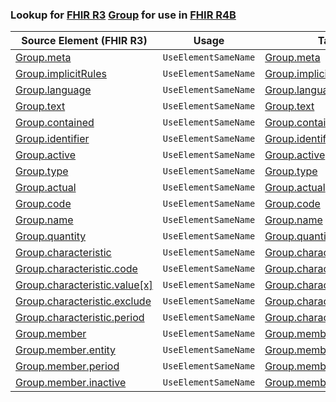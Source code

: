### Lookup for [FHIR R3](https://hl7.org/fhir/STU3/) [Group](https://hl7.org/fhir/STU3/Group.html) for use in [FHIR R4B](https://hl7.org/fhir/R4B/)

| Source Element (FHIR R3) | Usage | Target |
| -------------- | ----- | ------ |
| [Group.meta](https://hl7.org/fhir/STU3/Group.html#resource) | `UseElementSameName` | [Group.meta](https://hl7.org/fhir/R4B/Group.html#resource) |
| [Group.implicitRules](https://hl7.org/fhir/STU3/Group.html#resource) | `UseElementSameName` | [Group.implicitRules](https://hl7.org/fhir/R4B/Group.html#resource) |
| [Group.language](https://hl7.org/fhir/STU3/Group.html#resource) | `UseElementSameName` | [Group.language](https://hl7.org/fhir/R4B/Group.html#resource) |
| [Group.text](https://hl7.org/fhir/STU3/Group.html#resource) | `UseElementSameName` | [Group.text](https://hl7.org/fhir/R4B/Group.html#resource) |
| [Group.contained](https://hl7.org/fhir/STU3/Group.html#resource) | `UseElementSameName` | [Group.contained](https://hl7.org/fhir/R4B/Group.html#resource) |
| [Group.identifier](https://hl7.org/fhir/STU3/Group.html#resource) | `UseElementSameName` | [Group.identifier](https://hl7.org/fhir/R4B/Group.html#resource) |
| [Group.active](https://hl7.org/fhir/STU3/Group.html#resource) | `UseElementSameName` | [Group.active](https://hl7.org/fhir/R4B/Group.html#resource) |
| [Group.type](https://hl7.org/fhir/STU3/Group.html#resource) | `UseElementSameName` | [Group.type](https://hl7.org/fhir/R4B/Group.html#resource) |
| [Group.actual](https://hl7.org/fhir/STU3/Group.html#resource) | `UseElementSameName` | [Group.actual](https://hl7.org/fhir/R4B/Group.html#resource) |
| [Group.code](https://hl7.org/fhir/STU3/Group.html#resource) | `UseElementSameName` | [Group.code](https://hl7.org/fhir/R4B/Group.html#resource) |
| [Group.name](https://hl7.org/fhir/STU3/Group.html#resource) | `UseElementSameName` | [Group.name](https://hl7.org/fhir/R4B/Group.html#resource) |
| [Group.quantity](https://hl7.org/fhir/STU3/Group.html#resource) | `UseElementSameName` | [Group.quantity](https://hl7.org/fhir/R4B/Group.html#resource) |
| [Group.characteristic](https://hl7.org/fhir/STU3/Group.html#resource) | `UseElementSameName` | [Group.characteristic](https://hl7.org/fhir/R4B/Group.html#resource) |
| [Group.characteristic.code](https://hl7.org/fhir/STU3/Group.html#resource) | `UseElementSameName` | [Group.characteristic.code](https://hl7.org/fhir/R4B/Group.html#resource) |
| [Group.characteristic.value[x]](https://hl7.org/fhir/STU3/Group.html#resource) | `UseElementSameName` | [Group.characteristic.value[x]](https://hl7.org/fhir/R4B/Group.html#resource) |
| [Group.characteristic.exclude](https://hl7.org/fhir/STU3/Group.html#resource) | `UseElementSameName` | [Group.characteristic.exclude](https://hl7.org/fhir/R4B/Group.html#resource) |
| [Group.characteristic.period](https://hl7.org/fhir/STU3/Group.html#resource) | `UseElementSameName` | [Group.characteristic.period](https://hl7.org/fhir/R4B/Group.html#resource) |
| [Group.member](https://hl7.org/fhir/STU3/Group.html#resource) | `UseElementSameName` | [Group.member](https://hl7.org/fhir/R4B/Group.html#resource) |
| [Group.member.entity](https://hl7.org/fhir/STU3/Group.html#resource) | `UseElementSameName` | [Group.member.entity](https://hl7.org/fhir/R4B/Group.html#resource) |
| [Group.member.period](https://hl7.org/fhir/STU3/Group.html#resource) | `UseElementSameName` | [Group.member.period](https://hl7.org/fhir/R4B/Group.html#resource) |
| [Group.member.inactive](https://hl7.org/fhir/STU3/Group.html#resource) | `UseElementSameName` | [Group.member.inactive](https://hl7.org/fhir/R4B/Group.html#resource) |
